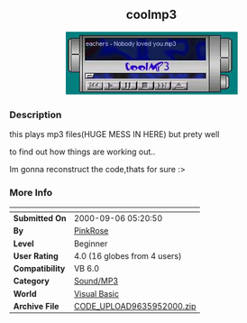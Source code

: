 ﻿<div align="center">

## coolmp3

<img src="PIC200095119184434.jpg">
</div>

### Description

this plays mp3 files(HUGE MESS IN HERE) but prety well

to find out how things are working out..

Im gonna reconstruct the code,thats for sure :>
 
### More Info
 


<span>             |<span>
---                |---
**Submitted On**   |2000-09-06 05:20:50
**By**             |[PinkRose](https://github.com/Planet-Source-Code/PSCIndex/blob/master/ByAuthor/pinkrose.md)
**Level**          |Beginner
**User Rating**    |4.0 (16 globes from 4 users)
**Compatibility**  |VB 6\.0
**Category**       |[Sound/MP3](https://github.com/Planet-Source-Code/PSCIndex/blob/master/ByCategory/sound-mp3__1-45.md)
**World**          |[Visual Basic](https://github.com/Planet-Source-Code/PSCIndex/blob/master/ByWorld/visual-basic.md)
**Archive File**   |[CODE\_UPLOAD9635952000\.zip](https://github.com/Planet-Source-Code/pinkrose-coolmp3__1-11268/archive/master.zip)








